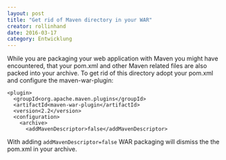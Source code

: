 ```yaml
---
layout: post
title: "Get rid of Maven directory in your WAR"
creator: rollinhand
date: 2016-03-17
category: Entwicklung
---
```

While you are packaging your web application with Maven you might have encountered, 
that your pom.xml and other Maven related files are also packed into your archive. 
To get rid of this directory adopt your pom.xml and configure the maven-war-plugin:

```
<plugin>
  <groupId<org.apache.maven.plugins</groupId>
  <artifactId<maven-war-plugin</artifactId>
  <version<2.2</version>
  <configuration>
    <archive>
      <addMavenDescriptor>false</addMavenDescriptor>
```

With adding `addMavenDescriptor=false` WAR packaging will dismiss the the pom.xml in your archive.
